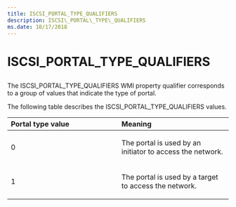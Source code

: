 ```yaml
---
title: ISCSI_PORTAL_TYPE_QUALIFIERS
description: ISCSI\_PORTAL\_TYPE\_QUALIFIERS
ms.date: 10/17/2018
---
```


# ISCSI\_PORTAL\_TYPE\_QUALIFIERS


## <span id="ddk_iscsi_portal_type_qualifiers_kr"></span><span id="DDK_ISCSI_PORTAL_TYPE_QUALIFIERS_KR"></span>


The ISCSI\_PORTAL\_TYPE\_QUALIFIERS WMI property qualifier corresponds to a group of values that indicate the type of portal.

The following table describes the ISCSI\_PORTAL\_TYPE\_QUALIFIERS values.

<table>
<colgroup>
<col width="50%" />
<col width="50%" />
</colgroup>
<thead>
<tr class="header">
<th align="left">Portal type value</th>
<th align="left">Meaning</th>
</tr>
</thead>
<tbody>
<tr class="odd">
<td align="left"><p>0</p></td>
<td align="left"><p>The portal is used by an initiator to access the network.</p></td>
</tr>
<tr class="even">
<td align="left"><p>1</p></td>
<td align="left"><p>The portal is used by a target to access the network.</p></td>
</tr>
</tbody>
</table>

 

 

 





